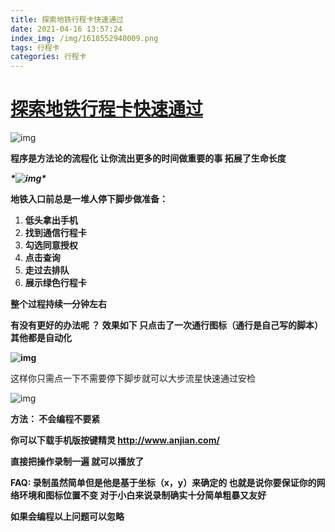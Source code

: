 ```yaml
---
title: 探索地铁行程卡快速通过
date: 2021-04-16 13:57:24
index_img: /img/1618552940009.png
tags: 行程卡  
categories: 行程卡 
---
```


# [探索地铁行程卡快速通过](https://www.cnblogs.com/byksj/p/14666257.html)

![img](1321821-20210416111317793-313987114-1618553241009.png)

 

 **程序是方法论的流程化 让你流出更多的时间做重要的事 拓展了生命长度**

***\*![img](1321821-20210416112158970-73329117-1618553241027.png)\****

**地铁入口前总是一堆人停下脚步做准备：**

1. **低头拿出手机**
2. **找到通信行程卡**
3. **勾选同意授权**
4. **点击查询**
5. **走过去排队**
6. **展示绿色行程卡**

**整个过程持续一分钟左右**

 

**有没有更好的办法呢 ？ 效果如下 只点击了一次通行图标（通行是自己写的脚本）其他都是自动化**

**![img](1321821-20210416112808227-97536646-1618553241067.gif)**

 

 



 这样你只需点一下不需要停下脚步就可以大步流星快速通过安检

![img](1321821-20210416113321539-1341606448-1618553241074.png)

 

 

 

**方法： 不会编程不要紧**

**你可以下载手机版按键精灵 http://www.anjian.com/**

**直接把操作录制一遍 就可以播放了**

**FAQ: 录制虽然简单但是他是基于坐标（x，y）来确定的 也就是说你要保证你的网络环境和图标位置不变 对于小白来说录制确实十分简单粗暴又友好**

**如果会编程以上问题可以忽略**

